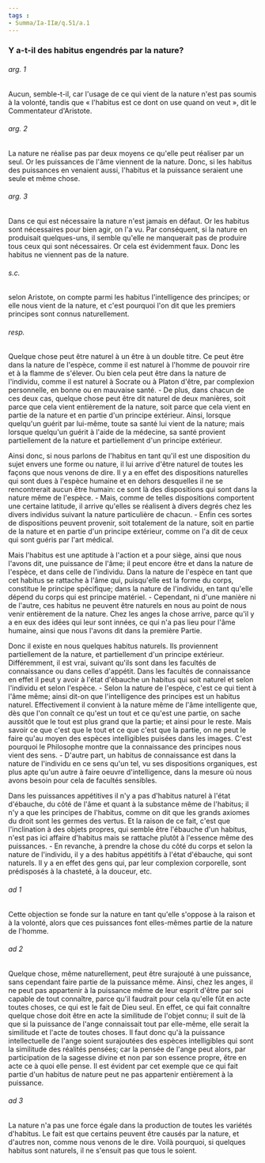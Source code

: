 ```yaml
---
tags : 
- Summa/Ia-IIæ/q.51/a.1
---
```


### Y a-t-il des habitus engendrés par la nature?

###### arg. 1
Aucun, semble-t-il, car l'usage de ce qui vient de la nature n'est pas soumis à la volonté, tandis que « l'habitus est ce dont on use quand on veut », dit le Commentateur d'Aristote. 

###### arg. 2
La nature ne réalise pas par deux moyens ce qu'elle peut réaliser par un seul. Or les puissances de l'âme viennent de la nature. Donc, si les habitus des puissances en venaient aussi, l'habitus et la puissance seraient une seule et même chose. 

###### arg. 3
Dans ce qui est nécessaire la nature n'est jamais en défaut. Or les habitus sont nécessaires pour bien agir, on l'a vu. Par conséquent, si la nature en produisait quelques-uns, il semble qu'elle ne manquerait pas de produire tous ceux qui sont nécessaires. Or cela est évidemment faux. Donc les habitus ne viennent pas de la nature. 

###### s.c.
selon Aristote, on compte parmi les habitus l'intelligence des principes; or elle nous vient de la nature, et c'est pourquoi l'on dit que les premiers principes sont connus naturellement. 

###### resp.
Quelque chose peut être naturel à un être à un double titre. Ce peut être dans la nature de l'espèce, comme il est naturel à l'homme de pouvoir rire et à la flamme de s'élever. Ou bien cela peut être dans la nature de l'individu, comme il est naturel à Socrate ou à Platon d'être, par complexion personnelle, en bonne ou en mauvaise santé. - De plus, dans chacun de ces deux cas, quelque chose peut être dit naturel de deux manières, soit parce que cela vient entièrement de la nature, soit parce que cela vient en partie de la nature et en partie d'un principe extérieur. Ainsi, lorsque quelqu'un guérit par lui-même, toute sa santé lui vient de la nature; mais lorsque quelqu'un guérit à l'aide de la médecine, sa santé provient partiellement de la nature et partiellement d'un principe extérieur. 

Ainsi donc, si nous parlons de l'habitus en tant qu'il est une disposition du sujet envers une forme ou nature, il lui arrive d'être naturel de toutes les façons que nous venons de dire. Il y a en effet des dispositions naturelles qui sont dues à l'espèce humaine et en dehors desquelles il ne se rencontrerait aucun être humain: ce sont là des dispositions qui sont dans la nature même de l'espèce. - Mais, comme de telles dispositions comportent une certaine latitude, il arrive qu'elles se réalisent à divers degrés chez les divers individus suivant la nature particulière de chacun. - Enfin ces sortes de dispositions peuvent provenir, soit totalement de la nature, soit en partie de la nature et en partie d'un principe extérieur, comme on l'a dit de ceux qui sont guéris par l'art médical. 

Mais l'habitus est une aptitude à l'action et a pour siège, ainsi que nous l'avons dit, une puissance de l'âme; il peut encore être et dans la nature de l'espèce, et dans celle de l'individu. Dans la nature de l'espèce en tant que cet habitus se rattache à l'âme qui, puisqu'elle est la forme du corps, constitue le principe spécifique; dans la nature de l'individu, en tant qu'elle dépend du corps qui est principe matériel. - Cependant, ni d'une manière ni de l'autre, ces habitus ne peuvent être naturels en nous au point de nous venir entièrement de la nature. Chez les anges la chose arrive, parce qu'il y a en eux des idées qui leur sont innées, ce qui n'a pas lieu pour l'âme humaine, ainsi que nous l'avons dit dans la première Partie. 

Donc il existe en nous quelques habitus naturels. Ils proviennent partiellement de la nature, et partiellement d'un principe extérieur. Différemment, il est vrai, suivant qu'ils sont dans les facultés de connaissance ou dans celles d'appétit. Dans les facultés de connaissance en effet il peut y avoir à l'état d'ébauche un habitus qui soit naturel et selon l'individu et selon l'espèce. - Selon la nature de l'espèce, c'est ce qui tient à l'âme même; ainsi dit-on que l'intelligence des principes est un habitus naturel. Effectivement il convient à la nature même de l'âme intelligente que, dès que l'on connaît ce qu'est un tout et ce qu'est une partie, on sache aussitôt que le tout est plus grand que la partie; et ainsi pour le reste. Mais savoir ce que c'est que le tout et ce que c'est que la partie, on ne peut le faire qu'au moyen des espèces intelligibles puisées dans les images. C'est pourquoi le Philosophe montre que la connaissance des principes nous vient des sens. - D'autre part, un habitus de connaissance est dans la nature de l'individu en ce sens qu'un tel, vu ses dispositions organiques, est plus apte qu'un autre à faire oeuvre d'intelligence, dans la mesure où nous avons besoin pour cela de facultés sensibles. 

Dans les puissances appétitives il n'y a pas d'habitus naturel à l'état d'ébauche, du côté de l'âme et quant à la substance même de l'habitus; il n'y a que les principes de l'habitus, comme on dit que les grands axiomes du droit sont les germes des vertus. Et la raison de ce fait, c'est que l'inclination à des objets propres, qui semble être l'ébauche d'un habitus, n'est pas ici affaire d'habitus mais se rattache plutôt à l'essence même des puissances. - En revanche, à prendre la chose du côté du corps et selon la nature de l'individu, il y a des habitus appétitifs à l'état d'ébauche, qui sont naturels. Il y a en effet des gens qui, par leur complexion corporelle, sont prédisposés à la chasteté, à la douceur, etc. 

###### ad 1
Cette objection se fonde sur la nature en tant qu'elle s'oppose à la raison et à la volonté, alors que ces puissances font elles-mêmes partie de la nature de l'homme. 

###### ad 2
Quelque chose, même naturellement, peut être surajouté à une puissance, sans cependant faire partie de la puissance même. Ainsi, chez les anges, il ne peut pas appartenir à la puissance même de leur esprit d'être par soi capable de tout connaître, parce qu'il faudrait pour cela qu'elle fût en acte toutes choses, ce qui est le fait de Dieu seul. En effet, ce qui fait connaître quelque chose doit être en acte la similitude de l'objet connu; il suit de là que si la puissance de l'ange connaissait tout par elle-même, elle serait la similitude et l'acte de toutes choses. Il faut donc qu'à la puissance intellectuelle de l'ange soient surajoutées des espèces intelligibles qui sont la similitude des réalités pensées; car la pensée de l'ange peut alors, par participation de la sagesse divine et non par son essence propre, être en acte ce à quoi elle pense. Il est évident par cet exemple que ce qui fait partie d'un habitus de nature peut ne pas appartenir entièrement à la puissance. 

###### ad 3
La nature n'a pas une force égale dans la production de toutes les variétés d'habitus. Le fait est que certains peuvent être causés par la nature, et d'autres non, comme nous venons de le dire. Voilà pourquoi, si quelques habitus sont naturels, il ne s'ensuit pas que tous le soient. 

